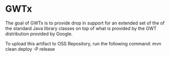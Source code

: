 # GWTx #

The goal of GWTx is to provide drop in support for an extended set of the of the standard Java library classes on top of what is provided by the GWT distribution provided by Google.

To upload this artifact to OSS Repository, run the following command:
	mvn clean deploy -P release